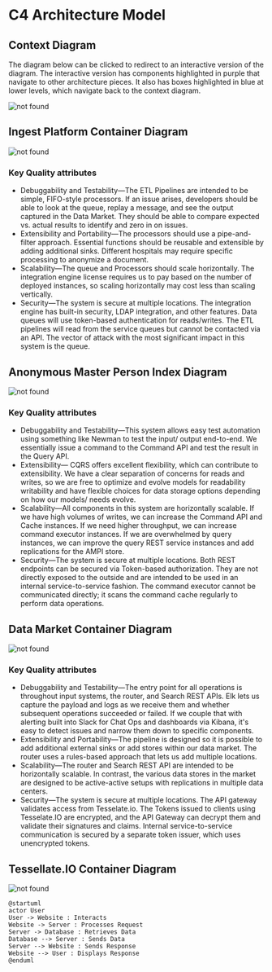 # C4 Architecture Model

## Context Diagram

The diagram below can be clicked to redirect to an interactive version of the diagram. The interactive version has
components highlighted in purple that navigate to other architecture pieces. It also has boxes highlighted in blue at
lower levels, which navigate back to the context diagram.

![not found](https://raw.githubusercontent.com/migueladelvalle/SE577-684-SP-23-24-final-project/main/ArchitectureModel/ContextDiagram.svg)

## Ingest Platform Container Diagram

![not found](./ArchitectureModel/IngestPlatformContainer.svg)

### Key Quality attributes

- Debuggability and Testability—The ETL Pipelines are intended to be simple, FIFO-style processors. If an issue arises,
  developers should be able to look at the queue, replay a message, and see the output captured in the Data Market. They
  should be able to compare expected vs. actual results to identify and zero in on issues.
- Extensibility and Portability—The processors should use a pipe-and-filter approach. Essential functions should be
  reusable and extensible by adding additional sinks. Different hospitals may require specific processing to anonymize a
  document.
- Scalability—The queue and Processors should scale horizontally. The integration engine license requires us to pay
  based on the number of deployed instances, so scaling horizontally may cost less than scaling vertically.
- Security—The system is secure at multiple locations. The integration engine has built-in security, LDAP integration,
  and other features. Data queues will use token-based authentication for reads/writes. The ETL pipelines will read from
  the service queues but cannot be contacted via an API. The vector of attack with the most significant impact in this
  system is the queue.

## Anonymous Master Person Index Diagram

![not found](./ArchitectureModel/AMPIContainer.svg)

### Key Quality attributes

- Debuggability and Testability—This system allows easy test automation using something like Newman to test the input/
  output end-to-end. We essentially issue a command to the Command API and test the result in the Query API.
- Extensibility— CQRS offers excellent flexibility, which can contribute to extensibility. We have a clear separation of
  concerns for reads and writes, so we are free to optimize and evolve models for readability writability and have
  flexible choices for data storage options depending on how our models/ needs evolve.
- Scalability—All components in this system are horizontally scalable. If we have high volumes of writes, we can
  increase the Command API and Cache instances. If we need higher throughput, we can increase command executor
  instances. If we are overwhelmed by query instances, we can improve the query REST service instances and add
  replications for the AMPI store.
- Security—The system is secure at multiple locations. Both REST endpoints can be secured via Token-based authorization.
  They are not directly exposed to the outside and are intended to be used in an internal service-to-service fashion.
  The command executor cannot be communicated directly; it scans the command cache regularly to perform data operations.

## Data Market Container Diagram

![not found](./ArchitectureModel/DataMarketContainer.svg)

### Key Quality attributes

- Debuggability and Testability—The entry point for all operations is throughout input systems, the router, and Search
  REST APIs. Elk lets us capture the payload and logs as we receive them and whether subsequent operations succeeded or
  failed. If we couple that with alerting built into Slack for Chat Ops and dashboards via Kibana, it's easy to detect
  issues and narrow them down to specific components.
- Extensibility and Portability—The pipeline is designed so it is possible to add additional external sinks or add
  stores within our data market. The router uses a rules-based approach that lets us add multiple locations.
- Scalability—The router and Search REST API are intended to be horizontally scalable. In contrast, the various data
  stores in the market are designed to be active-active setups with replications in multiple data centers.
- Security—The system is secure at multiple locations. The API gateway validates access from Tesselate.io. The Tokens
  issued to clients using Tesselate.IO are encrypted, and the API Gateway can decrypt them and validate their signatures
  and claims. Internal service-to-service communication is secured by a separate token issuer, which uses unencrypted
  tokens.

## Tessellate.IO Container Diagram

![not found](./ArchitectureModel/TessellateIOContainer.svg)

```plantuml
@startuml
actor User
User -> Website : Interacts
Website -> Server : Processes Request
Server -> Database : Retrieves Data
Database --> Server : Sends Data
Server --> Website : Sends Response
Website --> User : Displays Response
@enduml
```